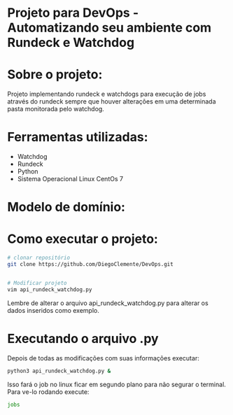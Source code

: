 # Projeto para DevOps - Automatizando seu ambiente com Rundeck e Watchdog



# Sobre o projeto:

Projeto implementando rundeck e watchdogs para execução de jobs através do rundeck sempre que houver alterações em uma determinada pasta monitorada pelo watchdog. 



# Ferramentas utilizadas:

  - Watchdog
  - Rundeck
  - Python
  - Sistema Operacional Linux CentOs 7
 


# Modelo de domínio:



# Como executar o projeto:

```bash
# clonar repositório
git clone https://github.com/DiegoClemente/DevOps.git


# Modificar projeto
vim api_rundeck_watchdog.py
```

Lembre de alterar o arquivo api_rundeck_watchdog.py para alterar os dados inseridos como exemplo. 


# Executando o arquivo .py

Depois de todas as modificações com suas informações executar: 
```bash 
python3 api_rundeck_watchdog.py & 
```
Isso fará o job no linux ficar em segundo plano para não segurar o terminal. Para ve-lo rodando execute:
```bash
jobs
```
